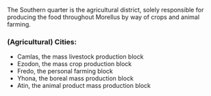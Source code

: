 The Southern quarter is the agricultural district, solely responsible for producing the food throughout Morellus by way of crops and animal farming.
 
### (Agricultural) Cities:
-   Camlas, the mass livestock production block
-   Ezodon, the mass crop production block
-   Fredo, the personal farming block
-   Yhona, the boreal mass production block
-   Atin, the animal product mass production block
